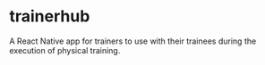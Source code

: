 # trainerhub
A React Native app for trainers to use with their trainees during the execution of physical training.
